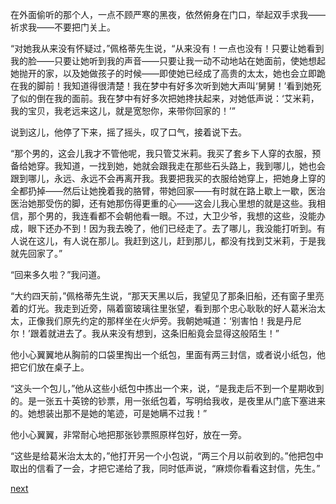 
在外面偷听的那个人，一点不顾严寒的黑夜，依然俯身在门口，举起双手求我——祈求我——不要把门关上。

“对她我从来没有怀疑过，”佩格蒂先生说，“从来没有！一点也没有！只要让她看到我的脸——只要让她听到我的声音——只要让我一动不动地站在她面前，使她想起她抛开的家，以及她做孩子的时候——即使她已经成了高贵的太太，她也会立即跪在我的脚前！我知道得很清楚！我在梦中有好多次听到她大声叫‘舅舅！’看到她死了似的倒在我的面前。我在梦中有好多次把她搀扶起来，对她低声说：‘艾米莉，我的宝贝，我老远来这儿，就是宽恕你，来带你回家的！’”

说到这儿，他停了下来，摇了摇头，叹了口气，接着说下去。

“那个男的，这会儿我才不管他呢，我只管艾米莉。我买了套乡下人穿的衣服，预备给她穿。我知道，一找到她，她就会跟我走在那些石头路上，我到哪儿，她也会跟到哪儿，永远、永远不会再离开我。我要把我买的衣服给她穿上，把她身上穿的全都扔掉——然后让她挽着我的胳臂，带她回家——有时就在路上歇上一歇，医治医治她那受伤的脚，还有她那伤得更重的心——这会儿我心里想的就是这些。我相信，那个男的，我连看都不会朝他看一眼。不过，大卫少爷，我想的这些，没能办成，眼下还办不到！因为我去晚了，他们已经走了。去了哪儿，我没能打听到。有人说在这儿，有人说在那儿。我赶到这儿，赶到那儿，都没有找到艾米莉，于是我就先回家了。”

“回来多久啦？”我问道。

“大约四天前，”佩格蒂先生说，“那天天黑以后，我望见了那条旧船，还有窗子里亮着的灯光。我走到近旁，隔着窗玻璃往里张望，看到那个忠心耿耿的好人葛米治太太，正像我们原先约定的那样坐在火炉旁。我朝她喊道：‘别害怕！我是丹尼尔！’跟着就进去了。我从来没有想到，这条旧船竟会显得这般陌生！”

他小心翼翼地从胸前的口袋里掏出一个纸包，里面有两三封信，或者说小纸包，他把它们放在桌子上。

“这头一个包儿，”他从这些小纸包中拣出一个来，说，“是我走后不到一个星期收到的。是一张五十英镑的钞票，用一张纸包着，写明给我收，是夜里从门底下塞进来的。她想装出那不是她的笔迹，可是她瞒不过我！”

他小心翼翼，非常耐心地把那张钞票照原样包好，放在一旁。

“这些是给葛米治太太的，”他打开另一个小包说，“两三个月以前收到的。”他把包中取出的信看了一会，才把它递给了我，同时低声说，“麻烦你看看这封信，先生。”

[next](page517)
